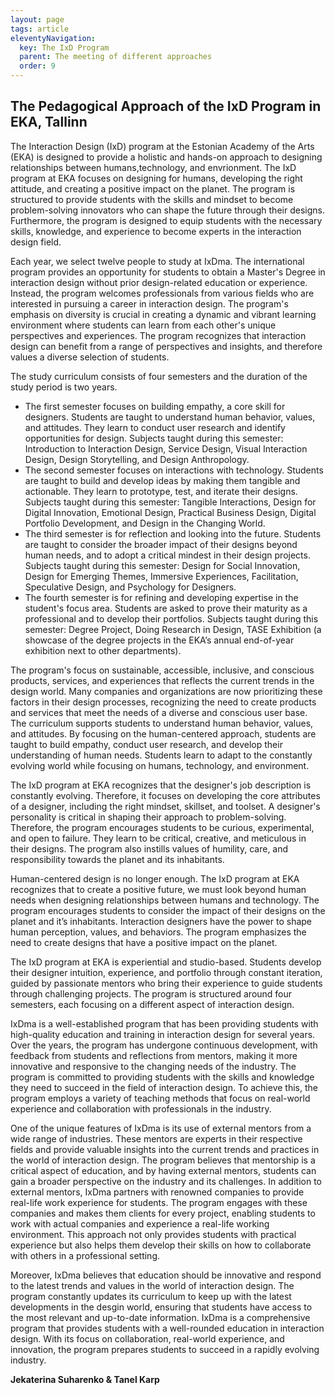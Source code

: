```yaml
---
layout: page
tags: article
eleventyNavigation:
  key: The IxD Program
  parent: The meeting of different approaches
  order: 9
---
```


## The Pedagogical Approach of the IxD Program in EKA, Tallinn

The Interaction Design (IxD) program at the Estonian Academy of the Arts (EKA) is designed to provide a holistic and hands-on approach to designing relationships between humans,technology, and envrionment. The IxD program at EKA focuses on designing for humans, developing the right attitude, and creating a positive impact on the planet. The program is structured to provide students with the skills and mindset to become problem-solving innovators who can shape the future through their designs. Furthermore, the program is designed to equip students with the necessary skills, knowledge, and experience to become experts in the interaction design field.

Each year, we select twelve people to study at IxDma. The international program provides an opportunity for students to obtain a Master's Degree in interaction design without prior design-related education or experience. Instead, the program welcomes professionals from various fields who are interested in pursuing a career in interaction design. The program's emphasis on diversity is crucial in creating a dynamic and vibrant learning environment where students can learn from each other's unique perspectives and experiences. The program recognizes that interaction design can benefit from a range of perspectives and insights, and therefore values a diverse selection of students.
 
The study curriculum consists of four semesters and the duration of the study period is two years. 
- The first semester focuses on building empathy, a core skill for designers. Students are taught to understand human behavior, values, and attitudes. They learn to conduct user research and identify opportunities for design. Subjects taught during this semester: Introduction to Interaction Design, Service Design, Visual Interaction Design, Design Storytelling, and Design Anthropology.
- The second semester focuses on interactions with technology. Students are taught to build and develop ideas by making them tangible and actionable. They learn to prototype, test, and iterate their designs. Subjects taught during this semester: Tangible Interactions, Design for Digital Innovation, Emotional Design, Practical Business Design, Digital Portfolio Development, and Design in the Changing World.
- The third semester is for reflection and looking into the future. Students are taught to consider the broader impact of their designs beyond human needs, and to adopt a critical mindest in their design projects. Subjects taught during this semester: Design for Social Innovation, Design for Emerging Themes, Immersive Experiences, Facilitation, Speculative Design, and Psychology for Designers.
- The fourth semester is for refining and developing expertise in the student's focus area. Students are asked to prove their maturity as a professional and to develop their portfolios. Subjects taught during this semester: Degree Project, Doing Research in Design, TASE Exhibition (a showcase of the degree projects in the EKA’s annual end-of-year exhibition next to other departments).

The program's focus on sustainable, accessible, inclusive, and conscious products, services, and experiences that reflects the current trends in the design world. Many companies and organizations are now prioritizing these factors in their design processes, recognizing the need to create products and services that meet the needs of a diverse and conscious user base.
The curriculum supports students to understand human behavior, values, and attitudes. By focusing on the human-centered approach, students are taught to build empathy, conduct user research, and develop their understanding of human needs. Students learn to adapt to the constantly evolving world while focusing on humans, technology, and environment.

The IxD program at EKA recognizes that the designer's job description is constantly evolving. Therefore, it focuses on developing the core attributes of a designer, including the right mindset, skillset, and toolset. A designer's personality is critical in shaping their approach to problem-solving. Therefore, the program encourages students to be curious, experimental, and open to failure. They learn to be critical, creative, and meticulous in their designs. The program also instills values of humility, care, and responsibility towards the planet and its inhabitants.

Human-centered design is no longer enough. The IxD program at EKA recognizes that to create a positive future, we must look beyond human needs when designing relationships between humans and technology. The program encourages students to consider the impact of their designs on the planet and it’s inhabitants. Interaction designers have the power to shape human perception, values, and behaviors. The program emphasizes the need to create designs that have a positive impact on the planet.

The IxD program at EKA is experiential and studio-based. Students develop their designer intuition, experience, and portfolio through constant iteration, guided by passionate mentors who bring their experience to guide students through challenging projects. The program is structured around four semesters, each focusing on a different aspect of interaction design.

IxDma is a well-established program that has been providing students with high-quality education and training in interaction design for several years. Over the years, the program has undergone continuous development, with feedback from students and reflections from mentors, making it more innovative and responsive to the changing needs of the industry. The program is committed to providing students with the skills and knowledge they need to succeed in the field of interaction design. To achieve this, the program employs a variety of teaching methods that focus on real-world experience and collaboration with professionals in the industry.

One of the unique features of IxDma is its use of external mentors from a wide range of industries. These mentors are experts in their respective fields and provide valuable insights into the current trends and practices in the world of interaction design. The program believes that mentorship is a critical aspect of education, and by having external mentors, students can gain a broader perspective on the industry and its challenges.
In addition to external mentors, IxDma partners with renowned companies to provide real-life work experience for students. The program engages with these companies and makes them clients for every project, enabling students to work with actual companies and experience a real-life working environment. This approach not only provides students with practical experience but also helps them develop their skills on how to collaborate with others in a professional setting.

Moreover, IxDma believes that education should be innovative and respond to the latest trends and values in the world of interaction design. The program constantly updates its curriculum to keep up with the latest developments in the desgin world, ensuring that students have access to the most relevant and up-to-date information. IxDma is a comprehensive program that provides students with a well-rounded education in interaction design. With its focus on collaboration, real-world experience, and innovation, the program prepares students to succeed in a rapidly evolving industry.

**Jekaterina Suharenko & Tanel Karp**
